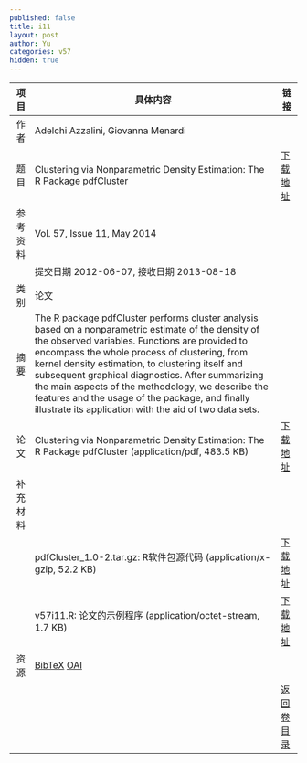 ```yaml
---
published: false
title: i11
layout: post
author: Yu
categories: v57
hidden: true
---
```


| 项目 | 具体内容 | 链接 |
|---:|---|---|
| 作者 | Adelchi Azzalini, Giovanna Menardi| |
| 题目 |Clustering via Nonparametric Density Estimation: The R Package pdfCluster | [下载地址](http://www.jstatsoft.org/v57/i11/paper) |
| 参考资料 |Vol. 57, Issue 11, May 2014 | |
| | 提交日期 2012-06-07, 接收日期 2013-08-18| | 
| 类别 | 论文| |
| 摘要 | The R package pdfCluster performs cluster analysis based on a nonparametric estimate of the density of the observed variables. Functions are provided to encompass the whole process of clustering, from kernel density estimation, to clustering itself and subsequent graphical diagnostics. After summarizing the main aspects of the methodology, we describe the features and the usage of the package, and finally illustrate its application with the aid of two data sets.| |
| 论文 | Clustering via Nonparametric Density Estimation: The R Package pdfCluster  (application/pdf, 483.5 KB)| [下载地址](http://www.jstatsoft.org/v57/i11/paper) |
| 补充材料 | | |
| |pdfCluster_1.0-2.tar.gz: R软件包源代码  (application/x-gzip, 52.2 KB)|  [下载地址](http://www.jstatsoft.org/v57/i11/supp/1) |
| |v57i11.R:                论文的示例程序  (application/octet-stream, 1.7 KB)|  [下载地址](http://www.jstatsoft.org/v57/i11/supp/2) |
| 资源 | [BibTeX](http://www.jstatsoft.org/v57/i11/bibtex) [OAI](http://www.jstatsoft.org/oai?verb=GetRecord&identifier=oai.jstatsoft/v57/i11&prefix=oai_dc)| |
| |  | [返回卷目录]({{site.baseurl}}/volume/v57.html) |